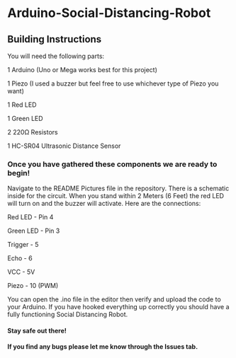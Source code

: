 # Arduino-Social-Distancing-Robot
## Building Instructions
You will need the following parts:

1 Arduino (Uno or Mega works best for this project)

1 Piezo (I used a buzzer but feel free to use whichever type of Piezo you want)

1 Red LED

1 Green LED

2 220Ω Resistors

1 HC-SR04 Ultrasonic Distance Sensor

### Once you have gathered these components we are ready to begin!
Navigate to the README Pictures file in the repository. There is a schematic inside for the circuit.
When you stand within 2 Meters (6 Feet) the red LED will turn on and the buzzer will activate.
Here are the connections:

Red LED - Pin 4

Green LED - Pin 3

Trigger - 5

Echo - 6

VCC - 5V

Piezo - 10 (PWM)

You can open the .ino file in the editor then verify and upload the code to your Arduino. 
If you have hooked everything up correctly you should have a fully functioning Social Distancing Robot.

#### Stay safe out there!

#### If you find any bugs please let me know through the Issues tab.
